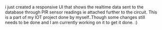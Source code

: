 i just created a responsive UI that shows the realtime data sent to the database through PIR sensor readings ie attached further to the circuit. This is a part of my IOT project done by myself..Though some changes still needs to be done and I am currently working on it to get it done. :)
